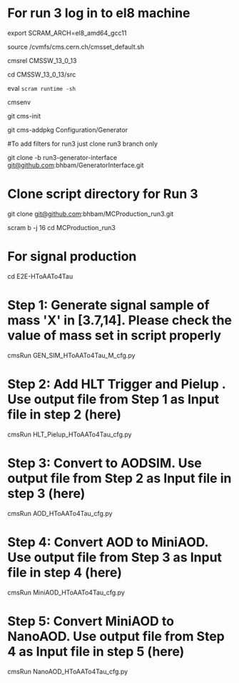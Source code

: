 # For run 3  log in to el8 machine

export SCRAM_ARCH=el8_amd64_gcc11

source /cvmfs/cms.cern.ch/cmsset_default.sh

cmsrel CMSSW_13_0_13

cd CMSSW_13_0_13/src

eval `scram runtime -sh`

cmsenv

git cms-init

git cms-addpkg Configuration/Generator

#To add filters for run3 just clone run3 branch only

git clone -b run3-generator-interface git@github.com:bhbam/GeneratorInterface.git

# Clone script directory for Run 3

git clone git@github.com:bhbam/MCProduction_run3.git

scram b -j 16
cd MCProduction_run3

# For signal production
cd E2E-HToAATo4Tau

# Step 1: Generate signal sample of mass 'X' in [3.7,14]. Please check the value of mass set in  script properly
cmsRun GEN_SIM_HToAATo4Tau_M<X>_cfg.py  
# Step 2: Add HLT Trigger and Pielup . Use output file from Step 1 as Input file in step 2 (here)
cmsRun HLT_Pielup_HToAATo4Tau_cfg.py
# Step 3: Convert to AODSIM. Use output file from Step 2 as Input file in step 3 (here)
cmsRun AOD_HToAATo4Tau_cfg.py   
# Step 4: Convert AOD to MiniAOD. Use output file from Step 3 as Input file in step 4 (here)       
cmsRun MiniAOD_HToAATo4Tau_cfg.py  
# Step 5: Convert MiniAOD to NanoAOD. Use output file from Step 4 as Input file in step 5 (here)
cmsRun NanoAOD_HToAATo4Tau_cfg.py
